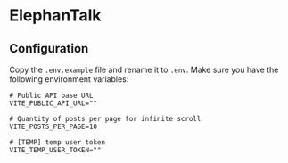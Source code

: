 # ElephanTalk

## Configuration
Copy the `.env.example` file and rename it to `.env`.
Make sure you have the following environment variables:
```env
# Public API base URL
VITE_PUBLIC_API_URL=""

# Quantity of posts per page for infinite scroll
VITE_POSTS_PER_PAGE=10

# [TEMP] temp user token
VITE_TEMP_USER_TOKEN=""
```
